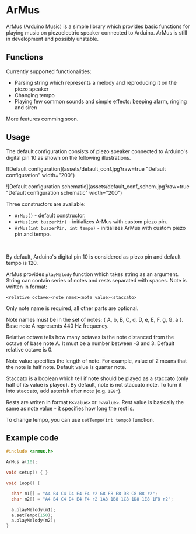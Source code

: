 # ArMus

ArMus (Arduino Music) is a simple library which provides basic functions for playing music on piezoelectric speaker connected to Arduino. ArMus is still in development and possibly unstable.

## Functions

Currently supported functionalities:

* Parsing string which represents a melody and reproducing it on the piezo speaker
* Changing tempo
* Playing few common sounds and simple effects: beeping alarm, ringing and siren

More features comming soon.

## Usage

The default configuration consists of piezo speaker connected to Arduino's digital pin 10 as shown on the following illustrations.

![Default configuration](assets/default_conf.jpg?raw=true "Default configuration" width="200")

![Default configuration schematic](assets/default_conf_schem.jpg?raw=true "Default configuration schematic" width="200")

Three constructors are available:

* `ArMus()` - default constructor.
* `ArMus(int buzzerPin)` - initializes ArMus with custom piezo pin.
* `ArMus(int buzzerPin, int tempo)` - initializes ArMus with custom piezo pin and tempo.

<br>

By default, Arduino's digital pin 10 is considered as piezo pin and default tempo is 120.

ArMus provides `playMelody` function which takes string as an argument. String can contain series of notes and rests separated with spaces. Note is written in format:

`<relative octave><note name><note value><staccato>`

Only note name is required, all other parts are optional.

Note names must be in the set of notes: { A, b, B, C, d, D, e, E, F, g, G, a }. Base note A represents 440 Hz frequency.

Relative octave tells how many octaves is the note distanced from the octave of base note A. It must be a number between -3 and 3. Default relative octave is 0.

Note value specifies the length of note. For example, value of 2 means that the note is half note. Default value is quarter note.

Staccato is a boolean which tell if note should be played as a staccato (only half of its value is played). By default, note is not staccato note. To turn it into staccato, add asterisk after note (e.g. `1E8*`).

Rests are writen in format `R<value>` or `r<value>`. Rest value is basically the same as note value - it specifies how long the rest is.

To change tempo, you can use `setTempo(int tempo)` function.

## Example code

```cpp
#include <armus.h>

ArMus a(10);

void setup() { }

void loop() {

  char m1[] = "A4 B4 C4 D4 E4 F4 r2 G8 F8 E8 D8 C8 B8 r2";
  char m2[] = "A4 B4 C4 D4 E4 F4 r2 1A8 1B8 1C8 1D8 1E8 1F8 r2";

  a.playMelody(m1);
  a.setTempo(150);
  a.playMelody(m2);
}
```

